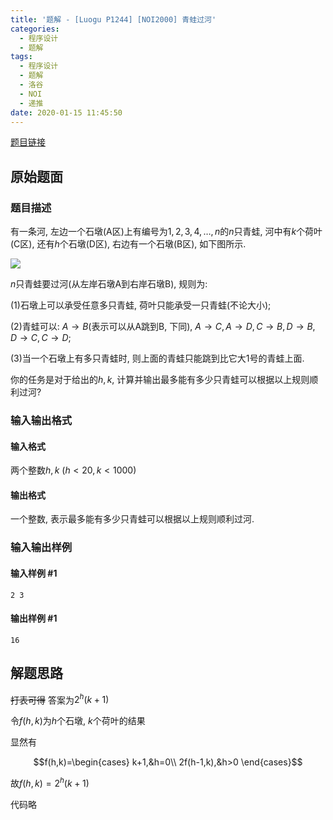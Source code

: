 ```yaml
---
title: '题解 - [Luogu P1244] [NOI2000] 青蛙过河'
categories:
  - 程序设计
  - 题解
tags:
  - 程序设计
  - 题解
  - 洛谷
  - NOI
  - 递推
date: 2020-01-15 11:45:50
---
```

[题目链接](https://www.luogu.com.cn/problem/P1244)

<!-- more -->

## 原始题面

### 题目描述

有一条河, 左边一个石墩(A区)上有编号为$1, 2, 3, 4, …, n$的$n$只青蛙, 河中有$k$个荷叶(C区), 还有$h$个石墩(D区), 右边有一个石墩(B区), 如下图所示.

![](1.jpg)

$n$只青蛙要过河(从左岸石墩A到右岸石墩B), 规则为:

(1)石墩上可以承受任意多只青蛙, 荷叶只能承受一只青蛙(不论大小);

(2)青蛙可以: $A\to B$(表示可以从A跳到B, 下同), $A\to C, A\to D, C\to B, D\to B, D\to C, C\to D$;

(3)当一个石墩上有多只青蛙时, 则上面的青蛙只能跳到比它大1号的青蛙上面.

你的任务是对于给出的$h, k$, 计算并输出最多能有多少只青蛙可以根据以上规则顺利过河?

### 输入输出格式

#### 输入格式

两个整数$h,k\ (h<20 , k<1000)$

#### 输出格式

一个整数, 表示最多能有多少只青蛙可以根据以上规则顺利过河.

### 输入输出样例

#### 输入样例 #1

```input1
2 3
```

#### 输出样例 #1

```output1
16
```

## 解题思路

~~打表可得~~ 答案为$2^h(k+1)$

令$f(h,k)$为$h$个石墩, $k$个荷叶的结果

显然有

$$f(h,k)=\begin{cases}
  k+1,&h=0\\
  2f(h-1,k),&h>0
\end{cases}$$

故$f(h,k)=2^h(k+1)$

代码略
